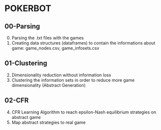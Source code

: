 # POKERBOT
## 00-Parsing 
0) Parsing the .txt files with the games
1) Creating data structures (dataframes) to contain the informations about game: game_nodes.csv, game_infosets.csv
## 01-Clustering 
2) Dimensionality reduction without information loss
3) Clustering the information sets in order to reduce more game dimensionality (Abstract Generation)
## 02-CFR 
4) CFR Learning Algorithm to reach epsilon-Nash equilibrium strategies on abstract game
5) Map abstract strategies to real game

